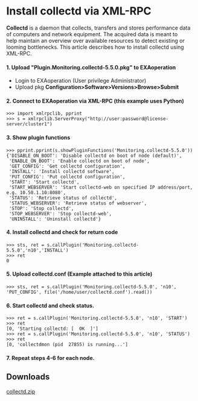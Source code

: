 # Install collectd via XML-RPC 
**Collectd** is a daemon that collects, transfers and stores performance data of computers and network equipment. The acquired data is meant to help maintain an overview over available resources to detect existing or looming bottlenecks. This article describes how to install collectd using XML-RPC.

#### 1. Upload "Plugin.Monitoring.collectd-5.5.0.pkg" to EXAoperation

* Login to EXAoperation (User privilege Administrator) 
* Upload pkg **Configuration>Software>Versions>Browse>Submit**

#### 2. Connect to EXAoperation via XML-RPC (this example uses Python)


```
>>> import xmlrpclib, pprint 
>>> s = xmlrpclib.ServerProxy("http://user:password@license-server/cluster1") 
```
#### 3. Show plugin functions


```
>>> pprint.pprint(s.showPluginFunctions('Monitoring.collectd-5.5.0'))
{'DISABLE_ON_BOOT': 'Disable collectd on boot of node (default)',
 'ENABLE_ON_BOOT': 'Enable collectd on boot of node',
 'GET_CONFIG': 'Get collectd configuration',
 'INSTALL': 'Install collectd software',
 'PUT_CONFIG': 'Put collectd configuration',
 'START': 'Start collectd',
 'START_WEBSERVER': 'Start collectd-web on specified IP address/port, e.g. 10.50.1.10:8080',
 'STATUS': 'Retrieve status of collectd',
 'STATUS_WEBSERVER': 'Retrieve status of webserver',
 'STOP': 'Stop collectd',
 'STOP_WEBSERVER': 'Stop collectd-web',
 'UNINSTALL': 'Uninstall collectd'}
```
#### 4. Install collectd and check for return code


```
>>> sts, ret = s.callPlugin('Monitoring.collectd-5.5.0','n10','INSTALL')
>>> ret
0
```
#### 5. Upload collectd.conf (Example attached to this article)


```
>>> sts, ret = s.callPlugin('Monitoring.collectd-5.5.0', 'n10', 'PUT_CONFIG', file('/home/user/collectd.conf').read()) 
```
#### 6. Start collectd and check status.


```
>>> ret = s.callPlugin('Monitoring.collectd-5.5.0', 'n10', 'START')
>>> ret
[0, 'Starting collectd: [  OK  ]']
>>> ret = s.callPlugin('Monitoring.collectd-5.5.0', 'n10', 'STATUS')
>>> ret
[0, 'collectdmon (pid  27855) is running...']
```
#### 7. Repeat steps 4-6 for each node.

## Downloads
[collectd.zip](https://github.com/exasol/Public-Knowledgebase/files/9920847/collectd.zip)
